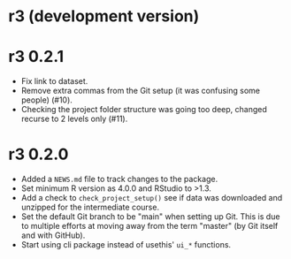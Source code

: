 # r3 (development version)

# r3 0.2.1

* Fix link to dataset.
* Remove extra commas from the Git setup (it was confusing some people) (#10).
* Checking the project folder structure was going too deep, changed recurse to 2
levels only (#11).

# r3 0.2.0

* Added a `NEWS.md` file to track changes to the package.
* Set minimum R version as 4.0.0 and RStudio to >1.3.
* Add a check to `check_project_setup()` see if data was downloaded and unzipped
for the intermediate course.
* Set the default Git branch to be "main" when setting up Git. This is due to 
multiple efforts at moving away from the term "master" (by Git itself and with
GitHub).
* Start using cli package instead of usethis' `ui_*` functions.
